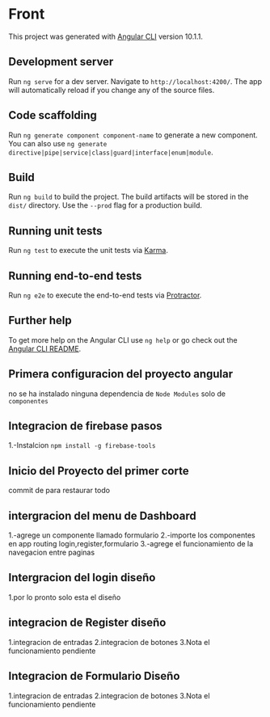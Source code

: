 # Front

This project was generated with [Angular CLI](https://github.com/angular/angular-cli) version 10.1.1.

## Development server

Run `ng serve` for a dev server. Navigate to `http://localhost:4200/`. The app will automatically reload if you change any of the source files.

## Code scaffolding

Run `ng generate component component-name` to generate a new component. You can also use `ng generate directive|pipe|service|class|guard|interface|enum|module`.

## Build

Run `ng build` to build the project. The build artifacts will be stored in the `dist/` directory. Use the `--prod` flag for a production build.

## Running unit tests

Run `ng test` to execute the unit tests via [Karma](https://karma-runner.github.io).

## Running end-to-end tests

Run `ng e2e` to execute the end-to-end tests via [Protractor](http://www.protractortest.org/).

## Further help

To get more help on the Angular CLI use `ng help` or go check out the [Angular CLI README](https://github.com/angular/angular-cli/blob/master/README.md).

## Primera configuracion del proyecto angular
no se ha instalado ninguna dependencia de `Node Modules` solo de `componentes`

## Integracion de firebase pasos
1.-Instalcion `npm install -g firebase-tools`

## Inicio del Proyecto del primer corte
commit de para restaurar todo

## intergracion del menu de Dashboard
1.-agrege un componente llamado formulario
2.-importe los componentes en app routing
   login,register,formulario
3.-agrege el funcionamiento de la navegacion entre paginas


## Intergracion del login diseño
1.por lo pronto solo esta el diseño 

## integracion de  Register diseño
1.integracion de entradas
2.integracion de botones
3.Nota el funcionamiento pendiente

## Integracion de Formulario Diseño
1.integracion de entradas
2.integracion de botones
3.Nota el funcionamiento pendiente